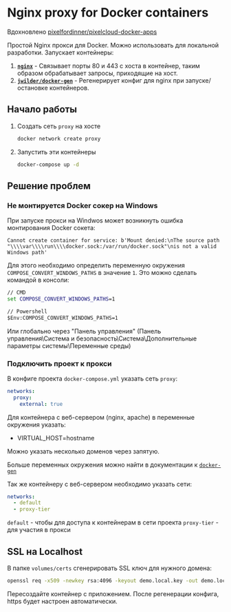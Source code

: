 # Nginx proxy for Docker containers

Вдохновлено [pixelfordinner/pixelcloud-docker-apps](https://github.com/pixelfordinner/pixelcloud-docker-apps)

Простой Nginx прокси для Docker. Можно использовать для локальной разработки. Запускает контейнеры:

1. **[`nginx`](https://hub.docker.com/_/nginx/)** - Связывает порты 80 и 443 с хоста в контейнер, таким образом обрабатывает запросы, приходящие на хост.
1. **[`jwilder/docker-gen`](https://github.com/jwilder/docker-gen)** - Регенерирует конфиг для nginx при запуске/остановке контейнеров.

## Начало работы

1. Создать сеть `proxy` на хосте

    ```bash
    docker network create proxy
    ```

1. Запустить эти контейнеры

    ```bash
    docker-compose up -d
    ```

## Решение проблем

### Не монтируется Docker сокер на Windows

При запуске прокси на Windwos может возникнуть ошибка монтирования Docker сокета:

```
Cannot create container for service: b'Mount denied:\nThe source path "\\\\var\\\\run\\\\docker.sock:/var/run/docker.sock"\nis not a valid Windows path'
```

Для этого необходимо определить переменную окружения `COMPOSE_CONVERT_WINDOWS_PATHS` в значение `1`. Это можно сделать командой в консоли:

```cmd
// CMD
set COMPOSE_CONVERT_WINDOWS_PATHS=1

// Powershell
$Env:COMPOSE_CONVERT_WINDOWS_PATHS=1
```

Или глобально через "Панель управления" (Панель управления\Система и безопасность\Система\Дополнительные параметры системы\Переменные среды)

### Подключить проект к прокси

В конфиге проекта `docker-compose.yml` указать сеть `proxy`:

```yml
networks:
  proxy:
    external: true
```

Для контейнера с веб-сервером (nginx, apache) в переменные окружения указать:

- VIRTUAL_HOST=hostname

Можно указать несколько доменов через запятую.

Больше переменных окружения можно найти в документации к [`docker-gen`](https://github.com/jwilder/docker-gen)

Так же контейнеру с веб-сервером необходимо указать сети:

```yml
networks:
  - default
  - proxy-tier
```

`default` - чтобы для доступа к контейнерам в сети проекта
`proxy-tier` - для участия в прокси

## SSL на Localhost

В папке `volumes/certs` сгенерировать SSL ключ для нужного домена:

```bash
openssl req -x509 -newkey rsa:4096 -keyout demo.local.key -out demo.local.crt -days 365 -nodes -subj '/CN=demo.local'
```

Пересоздайте контейнер с приложением. После регенерации конфига, https будет настроен автоматически.
